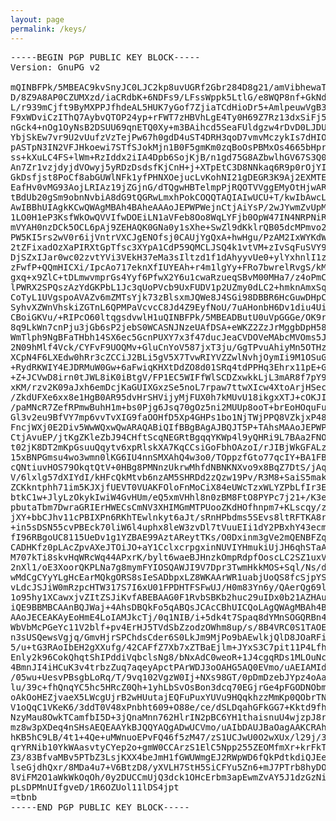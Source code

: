 ```yaml
---
layout: page
permalink: /keys/
---
```


<pre>
-----BEGIN PGP PUBLIC KEY BLOCK-----
Version: GnuPG v2

mQINBFPk/5MBEAC9kvSnyJC0LJC2kp8uvUGRf2Gbr284D8g21/amVibhewaTjVxu
D/8Z9A8AP0CZUMXzd/iaCRdbK+6NDFs9/LFssWppk5LtlG/e8WQP8nf+GkNdtTNr
L/r939mCjft9ByMXPPJfhdeAL5HUK7yGof7ZjiaTCdHioDr5+AmlpeuwVgB3pXjt
F9xWDviCzIThQ7AybvQTOP24yp+rFWT7zHBVhLgE4Ty0H69Z7Rz13dxSiFj5sXMe
nGck4+nOg1OyNsB2DSUU69qnETQ0Xy+m3BAihcd5SeaFUldgzw4rDvD0LJDUSsKK
YbjSkEw7vr9U2vUufzVzTejPw67h0gdD4uST4DRH3qoD7vmvMczykIs7dHIOCVti
pASTpN3IN2VFJHkoewi7STfSJokMjn1B0F5gmKm0zqBoOsPBMxOs4665bHprMxz4
ss+kXuLC4FS+lWm+RzIddx2iIA4Dpb6SojKjB/n1gd75G8AZbwlhGV67S3Q0KYE7
An7Zr1vzjdyjdVOwyj5yRDzDsdsfKjCnH+j+XTpEtC3D8NNkaq6R9p0rOjYIQ7y6
GkDsfjst8PoCf8abGUWlNFk1yfPHNXOejucLvKohNI21gDEGR3K9Aj2EXMTECV8k
EafHv0vMG93AojLRIAz19jZGjnG/dTQgwHBTelmpPjRQOTVVggEMyOtHjwARAQAB
tBdUb20gSm9obnNvbiA8dG9tQGRwLmxhPokCOQQTAQIAIwUCU+T/kwIbAwcLCQgH
AwIBBhUIAgkKCwQWAgMBAh4BAheAAAoJEPWPWejnCtjAiYsP/2wJYwmZvUpMEgYc
1LO0H1eP3KsfWkOwQVVIfwDOEiLN1aVFeb8Oo8WqLYFjb0OpW47IN4NRPNiRPG25
mVYAH0nzDCk5OCL6pAj9ZEHAQK0GNa0y1sXhe+SwZl9dKklrQB05dcMPmvo2Tz/T
PW5KI5rs2wV0r6ijVntrVXCJgENOfsj0CAUjYgQxA+hwHgu/PzAM2IxWYKdWjfqh
2tZFixadOzXaPIRXtGpTfsc3XYpA1CdP59QMCLJSQ4k1vtVM+zIvSqFuSVY9JeoC
DjSZxIJar0wc02zvtYVi3VEkH37eMa3sIltzd1f1dAhyyvUe0+ylYxhnlI1zjbIz
zFwfP+QQmHICXi/IpcAo717eknXfIUYEAh+r4m1lgYy+FRo7bwrelRvgS/kMZe06
gxq+x9ZlC+tDLmwvmprGs4Yyf6PfwX2Y6u1cwaRzueqSBvM00MHa7/z4oPmCzbQF
lPWRX2SPQszAzYdGKPbL1Jc3qUoPVcb9UxFUDV1p2UZmy0dLC2+hmknAmxSquw9v
CoTyL1UVgspoAVAZv6mZMTsYjk73zBlsxmJQWe8J4SGi98DBBR6HcGuwDHpC57Or
SyhvXZWnVhskiZGTnL6QPMPaVcvcC8Jd4Z9EyfNoU/7uAHonbH6Dv1diu4UiHGMP
CBoiGKVu/+RIPcO60ltqgsdvwlH1uQINBFPk/5MBEADButU0uVpGGGe/OK9r5AEp
8q9LkWn7cnPju3jGb6sP2jebS0WCASNJNzeUAfDSA+eWKZ2ZzJrMggbDpH58xdvw
WmTlph9NgBFaTHbh14SX6ec5GcnPUXY7x3f47ducJeaCVDOVeMAbcMVOms5JH6ct
2N09hMlf4Vck/CYFvF9UOQMv+GluCnYoV587jxT3ju/GgTPvuAhiyMn5OTHz+ZQm
XCpN4F6LXEdw0hRr3cZCCiJ2BLi5gV5X7TvwRIYVZZwlNvhjOymIi9M1OSuG+AzY
+RydRKWIY4EJDRMuW0Gw+6aFwiqKHXtDdZO8d01SRq4tdPPHq3Ehrx11pE+G6Zfv
+Z+JCVwD8irn0tJWL8iK0iBtgV/FP1EC5WIFfWlSCDZxwkkLjL3mAR8f7pY9aL1q
xKM/rzv2K09aJxh6emDcjKaGUIXGxzSe5noL7rpaw7ttwXIcw4XtoArjHSec+Tji
/ZkdUFXe6xx8e1HgB0AR95dvHrSHVijyMjFUX0h7kMUvU18ikgxXTJ+cOKJIeoAG
/paMNcR7ZefRPmwBuhH1m+bs0Pjg6Jsq70gOz5ni2MUUp8ooT+brEoHOquFug74L
Gl3v2eu9BfVY7mp6vvTvXIG9faOOHfD5Xp4GHPs1bo1NjTWjPPQ8VZkjxP48ls/R
FncjWXj0E2Div5WwWQxwQwARAQABiQIfBBgBAgAJBQJT5P+TAhsMAAoJEPWPWejn
CtjAvuEP/jtKgZKleZbJ94CHftScqNEGRtBgqqYKWp4l9yQHRi9L7BAa2FNOl9EG
t02jK8DT2mKpGsuuQqytv6xpRlskXA7KqCCsiGoFbhOAzoI/rJIBjWkGFALzoprs
15xBNPGmsu4wo3wmn0lKG6IU4nnSMXAhQ4w3o0/TOppzfGto77qcIY+BA1FBwI0H
cQNtiuvHOS79OkqtQtV+0HBg8PMNnzUkrwMhfdNBNKNXvo9x8BqZ7DtS/jAqTODJ
V/6lxlg57dXIYdI/kHFcQkMtvb6nzAM5SHRDd2zQzw19Pv/R3M8+SaiS5mak5TeO
ZCKkntphh71im5KJXjfUEVT0VUAKFOloFnMoCiX84eUWcTzxWLYZPbLfIr3Ef7sg
btkC1w+JlyLzOkykIwiW4GvHUm/eQ5xmVHhl8n0zBM8FtO8PYPc7j21+/K3e4Bb0
pbutaTbm7DwraGRIErHWECsCmNV3XHIMGmMTPUooZKdHOfhnpm7+KLscqy/zbcBw
jXY+bbCJhv11cPBIXPn6RKhTEwlnkyt6aJt/sRnHPbdms5SEvs8ltRFTKA8rUopx
+in5sDSN55cvPBEck70liW6l4uphx8leW3zvDl7tVuuEIi1dY2PBxhY43ecmtUEI
fI96RBgoUC8115UeDv1g1YZBAE99AztAReytTKs/O0Dxinm3gVe2mQENBFZqP7gB
CADHKfz0pLAcZpvAXeJTOiJO+aY1CclxcrpgxinNUVIYHmukiUjJH6qhSTaAKCRt
M707kTi8skvHqWRcWq44APxrK/bylt6waeBJHnzkOmpRdpfOoscLC2SZ1uxVv5JE
2nXl1/oE3XoorQKPLNa7g8mymFYIOSQAWJI9V7Dpr3TwmHkkMOS+Sql/Ns/dc+ny
wMdCgCYyYLgHcEarMQkgORS8sIeSADbpxLZ8WKAArWR1uabjUoQS8fcSjpYSPui4
vLdcJSJiW0mRzpcHTW317S7I6xU01FPDHTFSFwUJ/H0m83Yn6y/QAerQg69llW0m
1o95hy1XCawxjvZItZSJiKvfABEBAAG0F1RvbSBKb2huc29uIDx0b21AZHAubGE+
iQE9BBMBCAAnBQJWaj+4AhsDBQkFo5qABQsJCAcCBhUICQoLAgQWAgMBAh4BAheA
AAoJECEAKAyEoHmE4LoIAMJkcTj/0q1NIB/i+5dk4t7Spaq8dYMnSOGQRBn4ewl4
WbVbMcPGeYc11V2blf+pv4ErHJ5TVdSbZzodzOWhm8up/s/8B4VRC0S1TAOETZ/X
n3sUSQewsVgjq/GmvHjrSPChdsCder6S0LkJm9MjPo9bAEwlkjQlD8JOaRFiIvq2
5/u+tG3RAoIbEH2gXXufg/42CAFfZ7Xb7xZTBaEjlm+JYxS3C7pit11P4LfhJ4BS
Enly2k96CokQhqtShIPddiVqbclsNg8/bNxAdC0weoR+1J4cgqRDs1MLOuNcFtPD
4BmnJI4iHCuK3v4trbzZuq7aqeyApctPArWDJ3oOAHG5AQ0EVmo/uAEIAMIdTTca
/05wu+UesvPBsgbLoRq/T/9vq102VgzW0Ij+NXs98GT/0pDmDzebJYpz4oAavpze
lu/39c+fhQnqYC5hc5HRcZ0Qh+1yhLbSvOsBon3dcq70EGjrGe4pFGODNObmD0kI
oAkOoHEZjvaeX5LWcgUjrB2wHUutajEQFuPuxYUVu9HQqkhzzMmKp0QObrTNoe0u
V1oQqC1VKeK6/3ddT0V48xPnbht609+O88e/ce/dSLDqahGFkGG7+Kktd9fhevQZ
NzyMau8OwkTCamfbI5D+3jQnaMnn762HlrIN2pBC6YH1thaisnuU4wjzpJ8rT6NI
mz8w3pXDeq4nSHsAEQEAAYkBJQQYAQgADwUCVmo/uAIbDAUJBaOagAAKCRAhACgM
hKB5hC9LB/4t1+4Qe+uMWnuoEPvFQ46f5zM47/zS1UCJwU0O2wXUx/l29j/3/yhy
qrYRNib10YkWAasvtyCYep2o+gmW0CCArzS1ElC5Npp255ZEOMfmXr+krFkTezZb
Z3/83BfvaMBv5PTbZ3LsjKXX4beJmH1fGWUWmgEJ2RWpWD6fQkPdtkdiQJEeA32r
lseGjdhQxr/8MDa4u7+V6BtzD8/yXVLH7StH5SiCFYu5Zn6+mJ7PTrb8hyDOGFQJ
8ViFM2O1aWkWkOqOh/0y2DUCCmUjQ3dck1OHcErbm3apEwmZvAY5J1dzGzNiRjcF
pLsDPMnUIfgveD/1R6OZUol11lDS4jpt
=tbnb
-----END PGP PUBLIC KEY BLOCK-----
</pre>
